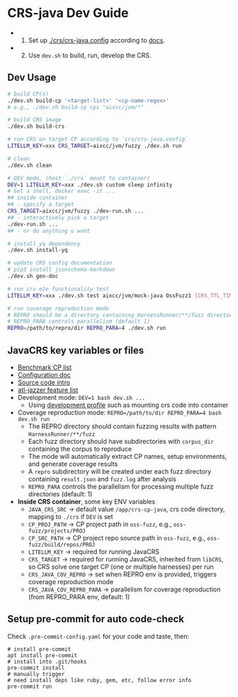 # CRS-java Dev Guide

- 1. Set up [./crs/crs-java.config](./crs/crs-java.config) according to [docs](./docs/javacrscfg.schema.md).
- 2. Use `dev.sh` to build, run, develop the CRS.

## Dev Usage

```bash
# build CP(s)
./dev.sh build-cp '<target-list>' '<cp-name-regex>'
# e.g., ./dev.sh build-cp cps "aixcc/jvm/*"

# build CRS image
./dev.sh build-crs

# run CRS on target CP according to `crs/crs-java.config`
LITELLM_KEY=xxx CRS_TARGET=aixcc/jvm/fuzzy ./dev.sh run

# clean
./dev.sh clean

# DEV mode, (host `./crs` mount to container)
DEV=1 LITELLM_KEY=xxx ./dev.sh custom sleep infinity
# Get a shell, docker exec -it ...
## inside container
## - specify a target
CRS_TARGET=aixcc/jvm/fuzzy ./dev-run.sh ...
## - interactively pick a target
./dev-run.sh ...
## - or do anything u want

# install yq dependency
./dev.sh install-yq

# update CRS config documentation
# pip3 install jsonschema-markdown
./dev.sh gen-doc

# run crs e2e functionality test
LITELLM_KEY=xxx ./dev.sh test aixcc/jvm/mock-java OssFuzz1 [CRS_TTL_TIME] [true]

# run coverage reproduction mode
# REPRO should be a directory containing HarnessRunner/**/fuzz directories
# REPRO_PARA controls parallelism (default 1)
REPRO=/path/to/repro/dir REPRO_PARA=4 ./dev.sh run
```

## JavaCRS key variables or files

- [Benchmark CP list](./targets.yaml)
- [Configuration doc](./docs/javacrscfg.schema.md)
- [Source code intro](./crs/README.md)
- [atl-jazzer feature list](./crs/fuzzers/README.md)
- Development mode: `DEV=1 bash dev.sh ...`
  - Using [development profile](./compose.dev.yaml) such as mounting crs code into container
- Coverage reproduction mode: `REPRO=/path/to/dir REPRO_PARA=4 bash dev.sh run`
  - The REPRO directory should contain fuzzing results with pattern `HarnessRunner/**/fuzz`
  - Each fuzz directory should have subdirectories with `corpus_dir` containing the corpus to reproduce
  - The mode will automatically extract CP names, setup environments, and generate coverage results
  - A `repro` subdirectory will be created under each fuzz directory containing `result.json` and `fuzz.log` after analysis
  - `REPRO_PARA` controls the parallelism for processing multiple fuzz directories (default: 1)
- **Inside CRS container**, some key ENV variables
  - `JAVA_CRS_SRC` -> default value `/app/crs-cp-java`, crs code directory, mapping to `./crs` if `DEV` is set
  - `CP_PROJ_PATH` -> CP project path in `oss-fuzz`, e.g., `oss-fuzz/projects/PROJ`
  - `CP_SRC_PATH` -> CP project repo source path in `oss-fuzz`, e.g., `oss-fuzz/build/repos/PROJ`
  - `LITELLM_KEY` -> required for running JavaCRS
  - `CRS_TARGET` -> required for running JavaCRS, inherited from `libCRS`, so CRS solve one target CP (one or multiple harnesses) per run
  - `CRS_JAVA_COV_REPRO` -> set when REPRO env is provided, triggers coverage reproduction mode
  - `CRS_JAVA_COV_REPRO_PARA` -> parallelism for coverage reproduction (from REPRO_PARA env, default: 1)

## Setup pre-commit for auto code-check

Check `.pre-commit-config.yaml` for your code and taste, then:

```
# install pre-commit
apt install pre-commit
# install into .git/hooks
pre-commit install
# manually trigger
# need install deps like ruby, gem, etc, follow error info
pre-commit run
```
